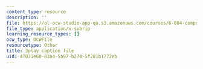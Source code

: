 ```yaml
---
content_type: resource
description: ''
file: https://ol-ocw-studio-app-qa.s3.amazonaws.com/courses/6-004-computation-structures-spring-2017/47031e6003a45a97b2745f281b1772eb_IK9OVbj_Ir0.vtt
file_type: application/x-subrip
learning_resource_types: []
ocw_type: OCWFile
resourcetype: Other
title: 3play caption file
uid: 47031e60-03a4-5a97-b274-5f281b1772eb
---
```

